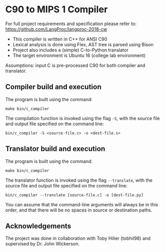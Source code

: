 C90 to MIPS 1 Compiler
==============================

For full project requirements and specification please refer to: https://github.com/LangProc/langproc-2018-cw

-   This compiler is written in C++ for ANSI C90 
-   Lexical analysis is done using Flex, AST tree is parsed using Bison
-   Project also includes a (simple) C-to-Python translator
-   The target environment is Ubuntu 16 (college lab environment)

Assumptions: input C is pre-processed C90 for both compiler and translator.

Compiler build and execution
----------------------------

The program is built using the command:

    make bin/c_compiler

The compilation function is invoked using the flag `-S`, with
the source file and output file specified on the command line:

    bin/c_compiler -S <source-file.c> -o <dest-file.s>


Translator build and execution
------------------------------

The program is built using the command:

    make bin/c_compiler

The translator function is invoked using the flag `--translate`, with
the source file and output file specified on the command line:

    bin/c_compiler --translate [source-file.c] -o [dest-file.py]

You can assume that the command-line arguments will always be in this
order, and that there will be no spaces in source or destination paths.

Acknowledgements
---------------------------
The project was done in collaboration with Toby Hilier (tobhil98) and supervised by Dr. John Wickerson.